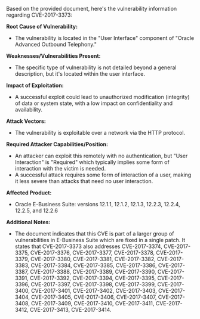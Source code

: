 Based on the provided document, here's the vulnerability information regarding CVE-2017-3373:

**Root Cause of Vulnerability:**
- The vulnerability is located in the "User Interface" component of "Oracle Advanced Outbound Telephony."

**Weaknesses/Vulnerabilities Present:**
- The specific type of vulnerability is not detailed beyond a general description, but it's located within the user interface.

**Impact of Exploitation:**
- A successful exploit could lead to unauthorized modification (integrity) of data or system state, with a low impact on confidentiality and availability.

**Attack Vectors:**
- The vulnerability is exploitable over a network via the HTTP protocol.

**Required Attacker Capabilities/Position:**
- An attacker can exploit this remotely with no authentication, but "User Interaction" is "Required" which typically implies some form of interaction with the victim is needed.
- A successful attack requires some form of interaction of a user, making it less severe than attacks that need no user interaction.

**Affected Product:**
- Oracle E-Business Suite: versions 12.1.1, 12.1.2, 12.1.3, 12.2.3, 12.2.4, 12.2.5, and 12.2.6

**Additional Notes:**
- The document indicates that this CVE is part of a larger group of vulnerabilities in E-Business Suite which are fixed in a single patch. It states that CVE-2017-3373 also addresses CVE-2017-3374, CVE-2017-3375, CVE-2017-3376, CVE-2017-3377, CVE-2017-3378, CVE-2017-3379, CVE-2017-3380, CVE-2017-3381, CVE-2017-3382, CVE-2017-3383, CVE-2017-3384, CVE-2017-3385, CVE-2017-3386, CVE-2017-3387, CVE-2017-3388, CVE-2017-3389, CVE-2017-3390, CVE-2017-3391, CVE-2017-3392, CVE-2017-3394, CVE-2017-3395, CVE-2017-3396, CVE-2017-3397, CVE-2017-3398, CVE-2017-3399, CVE-2017-3400, CVE-2017-3401, CVE-2017-3402, CVE-2017-3403, CVE-2017-3404, CVE-2017-3405, CVE-2017-3406, CVE-2017-3407, CVE-2017-3408, CVE-2017-3409, CVE-2017-3410, CVE-2017-3411, CVE-2017-3412, CVE-2017-3413, CVE-2017-3414.